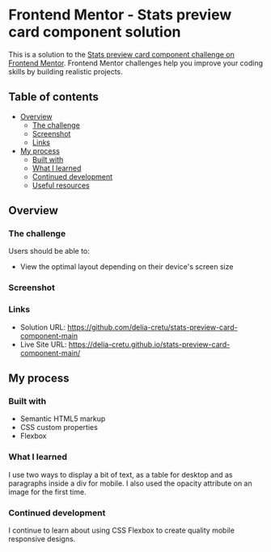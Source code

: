 # Frontend Mentor - Stats preview card component solution

This is a solution to the [Stats preview card component challenge on Frontend Mentor](https://www.frontendmentor.io/challenges/stats-preview-card-component-8JqbgoU62). Frontend Mentor challenges help you improve your coding skills by building realistic projects.

## Table of contents

- [Overview](#overview)
  - [The challenge](#the-challenge)
  - [Screenshot](#screenshot)
  - [Links](#links)
- [My process](#my-process)
  - [Built with](#built-with)
  - [What I learned](#what-i-learned)
  - [Continued development](#continued-development)
  - [Useful resources](#useful-resources)

## Overview

### The challenge

Users should be able to:

- View the optimal layout depending on their device's screen size

### Screenshot

### Links

- Solution URL: https://github.com/delia-cretu/stats-preview-card-component-main
- Live Site URL: https://delia-cretu.github.io/stats-preview-card-component-main/

## My process

### Built with

- Semantic HTML5 markup
- CSS custom properties
- Flexbox

### What I learned

I use two ways to display a bit of text, as a table for desktop and as paragraphs inside a div for mobile.
I also used the opacity attribute on an image for the first time.

### Continued development

I continue to learn about using CSS Flexbox to create quality mobile responsive designs.
